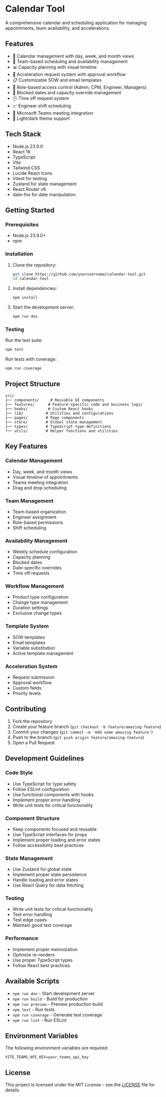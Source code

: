 # Calendar Tool

A comprehensive calendar and scheduling application for managing appointments, team availability, and accelerations.

## Features

- 📅 Calendar management with day, week, and month views
- 👥 Team-based scheduling and availability management
- 📊 Capacity planning with visual timeline
- 🚀 Acceleration request system with approval workflow
- 📋 Customizable SOW and email templates
- 🔐 Role-based access control (Admin, CPM, Engineer, Managers)
- 📆 Blocked dates and capacity override management
- 🕒 Time off request system
- 📈 Engineer shift scheduling
- 🔄 Microsoft Teams meeting integration
- 🎨 Light/dark theme support

## Tech Stack

- Node.js 23.9.0
- React 19
- TypeScript
- Vite
- Tailwind CSS
- Lucide React Icons
- Vitest for testing
- Zustand for state management
- React Router v6
- date-fns for date manipulation

## Getting Started

### Prerequisites

- Node.js 23.9.0+
- npm

### Installation

1. Clone the repository:
   ```bash
   git clone https://github.com/yourusername/calendar-tool.git
   cd calendar-tool
   ```

2. Install dependencies:
   ```bash
   npm install
   ```

3. Start the development server:
   ```bash
   npm run dev
   ```

### Testing

Run the test suite:
```bash
npm test
```

Run tests with coverage:
```bash
npm run coverage
```

## Project Structure

```
src/
├── components/     # Reusable UI components
├── features/      # Feature-specific code and business logic
├── hooks/         # Custom React hooks
├── lib/          # Utilities and configurations
├── pages/        # Page components
├── store/        # Global state management
├── types/        # TypeScript type definitions
└── utils/        # Helper functions and utilities
```

## Key Features

### Calendar Management
- Day, week, and month views
- Visual timeline of appointments
- Teams meeting integration
- Drag and drop scheduling

### Team Management
- Team-based organization
- Engineer assignment
- Role-based permissions
- Shift scheduling

### Availability Management
- Weekly schedule configuration
- Capacity planning
- Blocked dates
- Date-specific overrides
- Time off requests

### Workflow Management
- Product type configuration
- Change type management
- Duration settings
- Exclusive change types

### Template System
- SOW templates
- Email templates
- Variable substitution
- Active template management

### Acceleration System
- Request submission
- Approval workflow
- Custom fields
- Priority levels

## Contributing

1. Fork the repository
2. Create your feature branch (`git checkout -b feature/amazing-feature`)
3. Commit your changes (`git commit -m 'Add some amazing feature'`)
4. Push to the branch (`git push origin feature/amazing-feature`)
5. Open a Pull Request

## Development Guidelines

### Code Style
- Use TypeScript for type safety
- Follow ESLint configuration
- Use functional components with hooks
- Implement proper error handling
- Write unit tests for critical functionality

### Component Structure
- Keep components focused and reusable
- Use TypeScript interfaces for props
- Implement proper loading and error states
- Follow accessibility best practices

### State Management
- Use Zustand for global state
- Implement proper state persistence
- Handle loading and error states
- Use React Query for data fetching

### Testing
- Write unit tests for critical functionality
- Test error handling
- Test edge cases
- Maintain good test coverage

### Performance
- Implement proper memoization
- Optimize re-renders
- Use proper TypeScript types
- Follow React best practices

## Available Scripts

- `npm run dev` - Start development server
- `npm run build` - Build for production
- `npm run preview` - Preview production build
- `npm test` - Run tests
- `npm run coverage` - Generate test coverage
- `npm run lint` - Run ESLint

## Environment Variables

The following environment variables are required:

```env
VITE_TEAMS_API_KEY=your_teams_api_key
```

## License

This project is licensed under the MIT License - see the [LICENSE](LICENSE) file for details.